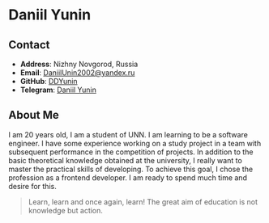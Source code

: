 # Daniil Yunin
## Contact
* **Address**: Nizhny Novgorod, Russia
* **Email**: DaniilUnin2002@yandex.ru
* **GitHub**: [DDYunin](https://github.com/DDYunin)
* **Telegram**: [Daniil Yunin](https://t.me/DDYunin)
## About Me
I am 20 years old, I am a student of UNN. I am learning to be a software engineer.
I have some experience working on a study project in a team with subsequent performance in the competition of projects.
In addition to the basic theoretical knowledge obtained at the university, I really want to master the practical skills of developing.
To achieve this goal, I chose the profession as a frontend developer. I am ready to spend much time and desire for this.
> Learn, learn and once again, learn!
> The great aim of education is not knowledge but action.